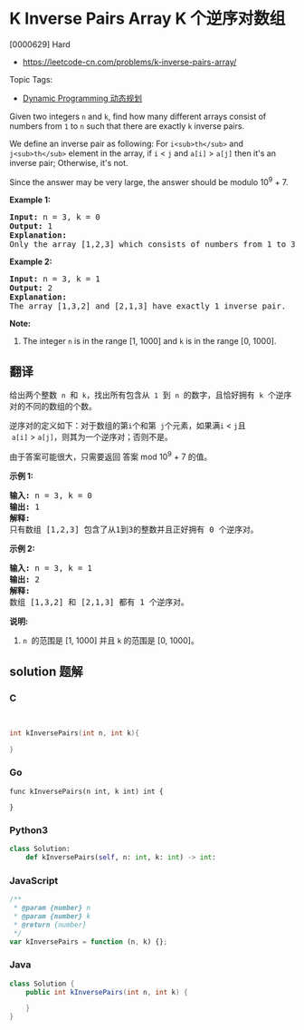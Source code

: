 # K Inverse Pairs Array K 个逆序对数组

[0000629] Hard

- https://leetcode-cn.com/problems/k-inverse-pairs-array/

Topic Tags:

- [Dynamic Programming 动态规划](https://leetcode-cn.com/tag/dynamic-programming/)

Given two integers `n` and `k`, find how many different arrays consist of numbers from `1` to `n` such that there are exactly `k` inverse pairs.

We define an inverse pair as following: For `i<sub>th</sub>` and `j<sub>th</sub>` element in the array, if `i` < `j` and `a[i]` > `a[j]` then it's an inverse pair; Otherwise, it's not.

Since the answer may be very large, the answer should be modulo 10<sup>9</sup> + 7.

**Example 1:**

<pre><b>Input:</b> n = 3, k = 0
<b>Output:</b> 1
<b>Explanation:</b> 
Only the array [1,2,3] which consists of numbers from 1 to 3 has exactly 0 inverse pair.
</pre>

**Example 2:**

<pre><b>Input:</b> n = 3, k = 1
<b>Output:</b> 2
<b>Explanation:</b> 
The array [1,3,2] and [2,1,3] have exactly 1 inverse pair.
</pre>

**Note:**

1.  The integer `n` is in the range \[1, 1000\] and `k` is in the range \[0, 1000\].

## 翻译

给出两个整数  `n`  和  `k`，找出所有包含从  `1`  到  `n`  的数字，且恰好拥有  `k`  个逆序对的不同的数组的个数。

逆序对的定义如下：对于数组的第`i`个和第  `j`个元素，如果满`i` < `j`且  `a[i]` > `a[j]`，则其为一个逆序对；否则不是。

由于答案可能很大，只需要返回 答案 mod 10<sup>9</sup> + 7 的值。

**示例 1:**

<pre><strong>输入:</strong> n = 3, k = 0
<strong>输出:</strong> 1
<strong>解释:</strong> 
只有数组 [1,2,3] 包含了从1到3的整数并且正好拥有 0 个逆序对。
</pre>

**示例 2:**

<pre><strong>输入:</strong> n = 3, k = 1
<strong>输出:</strong> 2
<strong>解释:</strong> 
数组 [1,3,2] 和 [2,1,3] 都有 1 个逆序对。
</pre>

**说明:**

1.  `n`  的范围是 \[1, 1000\] 并且 `k` 的范围是 \[0, 1000\]。

## solution 题解

### C

```c


int kInversePairs(int n, int k){

}


```

### Go

```golang
func kInversePairs(n int, k int) int {

}
```

### Python3

```python
class Solution:
    def kInversePairs(self, n: int, k: int) -> int:

```

### JavaScript

```javascript
/**
 * @param {number} n
 * @param {number} k
 * @return {number}
 */
var kInversePairs = function (n, k) {};
```

### Java

```java
class Solution {
    public int kInversePairs(int n, int k) {

    }
}
```
